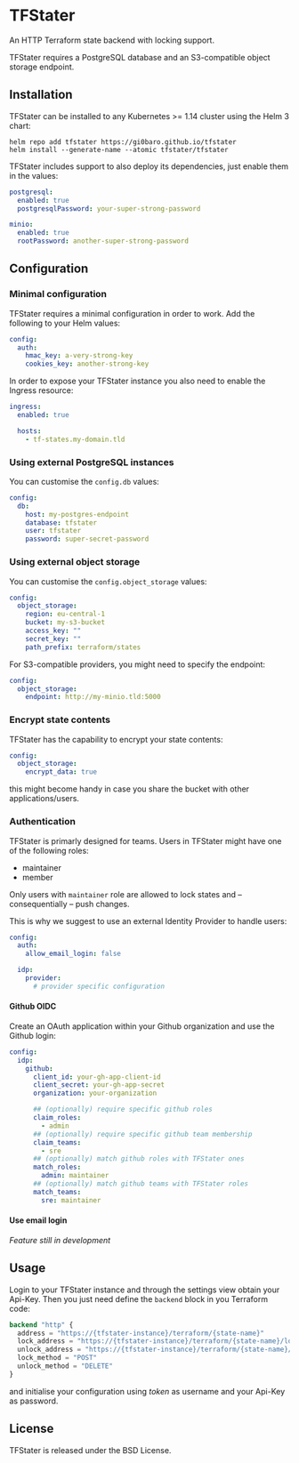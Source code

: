 # TFStater

An HTTP Terraform state backend with locking support.

TFStater requires a PostgreSQL database and an S3-compatible object storage endpoint.

## Installation

TFStater can be installed to any Kubernetes >= 1.14 cluster using the Helm 3 chart:

```
helm repo add tfstater https://gi0baro.github.io/tfstater
helm install --generate-name --atomic tfstater/tfstater
```

TFStater includes support to also deploy its dependencies, just enable them in the values:

```yaml
postgresql:
  enabled: true
  postgresqlPassword: your-super-strong-password

minio:
  enabled: true
  rootPassword: another-super-strong-password
```

## Configuration

### Minimal configuration

TFStater requires a minimal configuration in order to work. Add the following to your Helm values:

```yaml
config:
  auth:
    hmac_key: a-very-strong-key
    cookies_key: another-strong-key
```

In order to expose your TFStater instance you also need to enable the Ingress resource:

```yaml
ingress:
  enabled: true

  hosts:
    - tf-states.my-domain.tld
```

### Using external PostgreSQL instances

You can customise the `config.db` values:

```yaml
config:
  db:
    host: my-postgres-endpoint
    database: tfstater
    user: tfstater
    password: super-secret-password
```

### Using external object storage

You can customise the `config.object_storage` values:

```yaml
config:
  object_storage:
    region: eu-central-1
    bucket: my-s3-bucket
    access_key: ""
    secret_key: ""
    path_prefix: terraform/states
```

For S3-compatible providers, you might need to specify the endpoint:

```yaml
config:
  object_storage:
    endpoint: http://my-minio.tld:5000
```

### Encrypt state contents

TFStater has the capability to encrypt your state contents:

```yaml
config:
  object_storage:
    encrypt_data: true
```

this might become handy in case you share the bucket with other applications/users.

### Authentication

TFStater is primarly designed for teams. Users in TFStater might have one of the following roles:

- maintainer
- member

Only users with `maintainer` role are allowed to lock states and – consequentially – push changes.

This is why we suggest to use an external Identity Provider to handle users:

```yaml
config:
  auth:
    allow_email_login: false

  idp:
    provider:
      # provider specific configuration
```

#### Github OIDC

Create an OAuth application within your Github organization and use the Github login:

```yaml
config:
  idp:
    github:
      client_id: your-gh-app-client-id
      client_secret: your-gh-app-secret
      organization: your-organization

      ## (optionally) require specific github roles
      claim_roles:
        - admin
      ## (optionally) require specific github team membership
      claim_teams:
        - sre
      ## (optionally) match github roles with TFStater ones
      match_roles:
        admin: maintainer
      ## (optionally) match github teams with TFStater roles
      match_teams:
        sre: maintainer
```

#### Use email login

*Feature still in development*

## Usage

Login to your TFStater instance and through the settings view obtain your Api-Key. Then you just need define the `backend` block in you Terraform code:

```terraform
backend "http" {
  address = "https://{tfstater-instance}/terraform/{state-name}"
  lock_address = "https://{tfstater-instance}/terraform/{state-name}/lock"
  unlock_address = "https://{tfstater-instance}/terraform/{state-name}/lock"
  lock_method = "POST"
  unlock_method = "DELETE"
}
```

and initialise your configuration using *token* as username and your Api-Key as password.

## License

TFStater is released under the BSD License.
